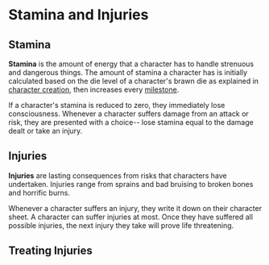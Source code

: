 # Stamina and Injuries

<!-- why have health tho? -->

<!-- Tension is necessary for drama. Nothing is more exciting than overcoming an obstacle where failure would have meant death. However, death from a single obstacle is unfulfilling-- we feel cheated when a single pit of spikes skewers our hero of the past several hours in the space of ten fateful seconds, particularly if we play that hero. -->

## Stamina

**Stamina** is the amount of energy that a character has to handle strenuous and dangerous things. The amount of stamina a character has is initially calculated based on the die level of a character's brawn die as explained in [character creation](/character), then increases every [milestone](/character/milestones).

If a character's stamina is reduced to zero, they immediately lose consciousness. Whenever a character suffers damage from an attack or risk, they are presented with a choice-- lose stamina equal to the damage dealt or take an injury.



## Injuries

**Injuries** are lasting consequences from risks that characters have undertaken. Injuries range from sprains and bad bruising to broken bones and horrific burns. 

Whenever a character suffers an injury, they write it down on their character sheet. A character can suffer <!-- 3 + will/5? --> injuries at most. Once they have suffered all possible injuries, the next injury they take will prove life threatening.

<!-- Whenever a character attempts to do something  pertaining to an injury, they must spend a die on that injury. -->



## Treating Injuries

<!-- injuries can be treated by knowledge. -->

